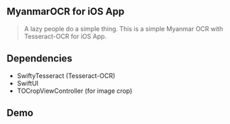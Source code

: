 ## MyanmarOCR for iOS App
> A lazy people do a simple thing. This is a simple Myanmar OCR with Tesseract-OCR for iOS App.

## Dependencies
- SwiftyTesseract (Tesseract-OCR)
- SwiftUI
- TOCropViewController (for image crop)

## Demo
